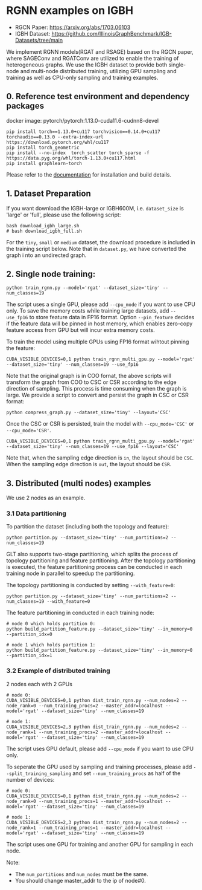 # RGNN examples on IGBH

- RGCN Paper: https://arxiv.org/abs/1703.06103
- IGBH Dataset: https://github.com/IllinoisGraphBenchmark/IGB-Datasets/tree/main

We implement RGNN models(RGAT and RSAGE) based on the RGCN paper, where SAGEConv and RGATConv are utilized to enable the training of heterogeneous graphs.
We use the IGBH dataset to provide both single-node and multi-node distributed training, utilizing GPU sampling and training as well as CPU-only sampling and training examples.


## 0. Reference test environment and dependency packages
docker image: pytorch/pytorch:1.13.0-cuda11.6-cudnn8-devel
```
pip install torch==1.13.0+cu117 torchvision==0.14.0+cu117 torchaudio==0.13.0 --extra-index-url https://download.pytorch.org/whl/cu117
pip install torch_geometric
pip install --no-index  torch_scatter torch_sparse -f https://data.pyg.org/whl/torch-1.13.0+cu117.html
pip install graphlearn-torch
```
Please refer to the [documentation](../../README.md#installation) for installation and build details.

## 1. Dataset Preparation
If you want download the IGBH-large or IGBH600M, i.e. `dataset_size` is 'large' or 'full',
please use the following script:
```
bash download_igbh_large.sh
# bash download_igbh_full.sh
```

For the `tiny`, `small` or `medium` dataset, the download procedure is included
in the training script below. Note that in `dataset.py`, we have converted the graph i
nto an undirected graph.

## 2. Single node training:
```
python train_rgnn.py --model='rgat' --dataset_size='tiny' --num_classes=19
```
The script uses a single GPU, please add `--cpu_mode` if you want to use CPU only. 
To save the memory costs while training large datasets, add `--use_fp16` to store
feature data in FP16 format. Option `--pin_feature` decides if the feature data will be
pinned in host memory, which enables zero-copy feature access from GPU but will 
incur extra memory costs.

To train the model using multiple GPUs using FP16 format wihtout pinning the feature:
```
CUDA_VISIBLE_DEVICES=0,1 python train_rgnn_multi_gpu.py --model='rgat' --dataset_size='tiny' --num_classes=19 --use_fp16
```

Note that the original graph is in COO fornat, the above scripts will transform
the graph from COO to CSC or CSR according to the edge direction of sampling. This process
is time consuming when the graph is large. We provide a script to convert and persist
the graph in CSC or CSR format:
```
python compress_graph.py --dataset_size='tiny' --layout='CSC'
```

Once the CSC or CSR is persisted, train the model with `--cpu_mode='CSC'`
or `--cpu_mode='CSR'`.

```
CUDA_VISIBLE_DEVICES=0,1 python train_rgnn_multi_gpu.py --model='rgat' --dataset_size='tiny' --num_classes=19 --use_fp16 --layout='CSC'
```

Note that, when the sampling edge direction is `in`, the layout should be `CSC`. When the sampling edge direction is `out`, the layout should be `CSR`.


## 3. Distributed (multi nodes) examples

We use 2 nodes as an example.

### 3.1 Data partitioning

To partition the dataset (including both the topology and feature):
```
python partition.py --dataset_size='tiny' --num_partitions=2 --num_classes=19
```

GLT also supports two-stage partitioning, which splits the process of topology 
partitioning and feature partitioning. After the topology partitioning is executed,
the feature partitioning process can be conducted in each training node in parallel 
to speedup the partitioning.

The topology partitioning is conducted by setting  `--with_feature=0`:
```
python partition.py --dataset_size='tiny' --num_partitions=2 --num_classes=19 --with_feature=0
```

The feature partitioning in conducted in each training node:
```
# node 0 which holds partition 0:
python build_partition_feature.py --dataset_size='tiny' --in_memory=0 --partition_idx=0

# node 1 which holds partition 1:
python build_partition_feature.py --dataset_size='tiny' --in_memory=0 --partition_idx=1
```

### 3.2 Example of distributed training
2 nodes each with 2 GPUs
```
# node 0:
CUDA_VISIBLE_DEVICES=0,1 python dist_train_rgnn.py --num_nodes=2 --node_rank=0 --num_training_procs=2 --master_addr=localhost --model='rgat' --dataset_size='tiny' --num_classes=19

# node 1:
CUDA_VISIBLE_DEVICES=2,3 python dist_train_rgnn.py --num_nodes=2 --node_rank=1 --num_training_procs=2 --master_addr=localhost --model='rgat' --dataset_size='tiny' --num_classes=19
```
The script uses GPU default, please add `--cpu_mode` if you want to use CPU only.

To seperate the GPU used by sampling and training processes, please add `--split_training_sampling` and set `--num_training_procs` as half of the number of devices:

```
# node 0:
CUDA_VISIBLE_DEVICES=0,1 python dist_train_rgnn.py --num_nodes=2 --node_rank=0 --num_training_procs=1 --master_addr=localhost --model='rgat' --dataset_size='tiny' --num_classes=19

# node 1:
CUDA_VISIBLE_DEVICES=2,3 python dist_train_rgnn.py --num_nodes=2 --node_rank=1 --num_training_procs=1 --master_addr=localhost --model='rgat' --dataset_size='tiny' --num_classes=19
```
The script uses one GPU for training and another GPU for sampling in each node.

Note:
- The `num_partitions` and `num_nodes` must be the same.
- You should change master_addr to the ip of node#0.
